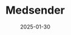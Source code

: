 ---  
layout: startup_page  
title: "Medsender"  
id: "medsender.com"  
permalink: "/medsendermedsender.com01302025/"  
website: "https://medsender.com/"  
funding_round: "Series A"  
funding_amount: "$5M"  
investors: "Ballast Point Ventures"  
about: "Medsender is an AI-powered workflow automation platform for healthcare providers. It uses AI to process data from various sources, automating tasks like referrals and scheduling to streamline operations and improve patient communication. The platform aims to reduce administrative burdens and allow healthcare providers to focus on patient care."  
markets: "Healthcare, AI, Medical, Software"  
hq: "New York, New York, United States"  
founded_year: "2015"  
linkedin: "https://www.linkedin.com/company/medsender"  
twitter: "https://twitter.com/MedsenderInc"  
instagram: ""  
facebook: "https://www.facebook.com/medsender"  
crunchbase: "https://www.crunchbase.com/organization/medsender"  
pitchbook: "https://pitchbook.com/profiles/company/225559-36"  

date_display: "30-Jan-2025"  
date: "2025-01-30"

# SEO Optimization  
meta_title: "Medsender - Series A Funding ($5M)"  
meta_description: "Medsender, Medsender is an AI-powered workflow automation platform for healthcare providers. It uses AI to process data from various sources, automating tasks li..."  
meta_keywords: "Medsender, Healthcare, AI, Medical, Software, Series A funding"  
canonical_url: "https://startup.projectstartups.com/medsendermedsender.com01302025/"  
---